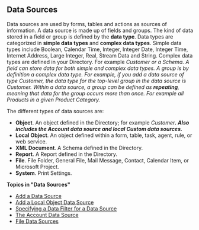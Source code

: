 ## Data Sources

Data sources are used by forms, tables and actions as sources of information. A data source is made up of fields and groups. The kind of data stored in a field or group is defined by the **data type**. Data types are categorized in **simple data types** and **complex data types**. Simple data types include Boolean, Calendar Time, Integer, Integer Date, Integer Time, Internet Address, Large Integer, Real, Stream Data and String. Complex data types are defined in your Directory. For example <span style="FONT-STYLE: italic">Customer or a Schema. A field can store data for both simple and complex data types. A group is by definition a complex data type. For example, if you add a data source of type <span style="FONT-STYLE: italic">Customer, the data type for the top-level group in the data source is <span style="FONT-STYLE: italic">Customer. Within a data source, a group can be defined as **repeating**, meaning that data for the group occurs more than once. For example all <span style="FONT-STYLE: italic">Products in a given <span style="FONT-STYLE: italic">Product Category.

The different types of data sources are:

*   **Object**. An object defined in the Directory; for example <span style="FONT-STYLE: italic">Customer<span style="FONT-WEIGHT: bold; FONT-STYLE: italic">. Also includes the Account data source and local Custom data sources.
*   **Local Object**. An object defined within a form, table, task, agent, rule, or web service.
*   **XML Document**. A Schema defined in the Directory.
*   **Report**. A Report defined in the Directory.
*   **File**. File Folder, General File, Mail Message, Contact, Calendar Item, or Microsoft Project.
*   **System**. Print Settings.

**Topics in "Data Sources"**
* [Add a Data Source](data-sources/add-a-data-source.md)
* [Add a Local Object Data Source](data-sources/add-a-local-object-data-source.md)
* [Specifying a Data Filter for a Data Source](data-sources/specifying-a-data-filter-for-a-data-source.md)
* [The Account Data Source](data-sources/the-account-data-source.md)
* [File Data Sources](data-sources/file-data-sources.md)